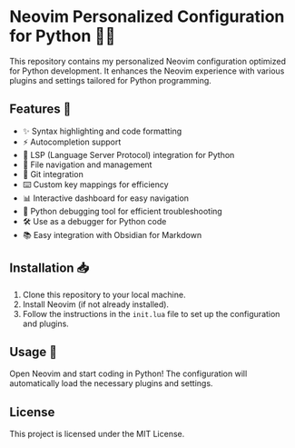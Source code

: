 # Neovim Personalized Configuration for Python 🐍✨

This repository contains my personalized Neovim configuration optimized for Python development. It enhances the Neovim experience with various plugins and settings tailored for Python programming.

## Features 🌟

- ✨ Syntax highlighting and code formatting
- ⚡ Autocompletion support
- 🔌 LSP (Language Server Protocol) integration for Python
- 📂 File navigation and management
- 🐙 Git integration
- ⌨️ Custom key mappings for efficiency
- 📊 Interactive dashboard for easy navigation
- 🐞 Python debugging tool for efficient troubleshooting
- 🛠️ Use as a debugger for Python code
- 📚 Easy integration with Obsidian for Markdown

## Installation 📥

1. Clone this repository to your local machine.
2. Install Neovim (if not already installed).
3. Follow the instructions in the `init.lua` file to set up the configuration and plugins.

## Usage 🚀

Open Neovim and start coding in Python! The configuration will automatically load the necessary plugins and settings.

## License

This project is licensed under the MIT License.
